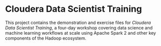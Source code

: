 # Cloudera Data Scientist Training

This project contains the demonstration and exercise files for *Cloudera Data Scientist Training*, a four-day workshop covering data science and machine learning workflows at scale using Apache Spark 2 and other key components of the Hadoop ecosystem.
